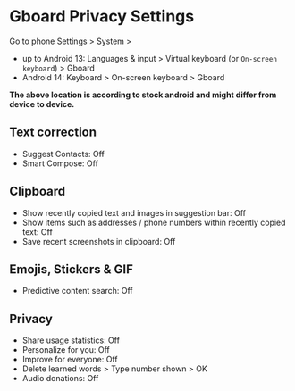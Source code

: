 # Gboard Privacy Settings

Go to phone Settings > System >
- up to Android 13: Languages & input > Virtual keyboard (or `On-screen keyboard`) > Gboard
- Android 14: Keyboard > On-screen keyboard > Gboard

**The above location is according to stock android and might differ from device to device.**



## Text correction
- Suggest Contacts: Off
- Smart Compose: Off



## Clipboard
 - Show recently copied text and images in suggestion bar: Off
 - Show items such as addresses / phone numbers within recently copied text: Off
 - Save recent screenshots in clipboard: Off



## Emojis, Stickers & GIF
- Predictive content search: Off



## Privacy
- Share usage statistics: Off
- Personalize for you: Off
- Improve for everyone: Off
- Delete learned words > Type number shown > OK
- Audio donations: Off